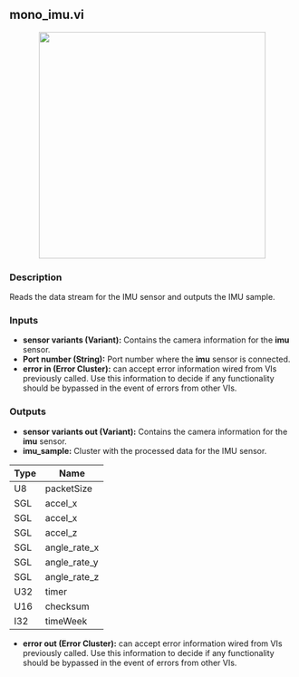 ## mono_imu.vi
<p align="center">
<img src="https://github.com/monoDriveIO/client/raw/master/WikiPhotos/LV_client/sensors/monoDrive_lvlib_mono__imuc.png" 
width="400"  />
</p>

### Description
Reads the data stream for the IMU sensor and outputs the IMU sample.

### Inputs

- **sensor variants (Variant):** Contains the camera information for the **imu** sensor.
- **Port number (String):** Port number where the **imu** sensor is connected.
- **error in (Error Cluster):** can accept error information wired from VIs previously called. Use this information to decide if any functionality should be bypassed in the event of errors from other VIs.

### Outputs

- **sensor variants out (Variant):** Contains the camera information for the **imu** sensor.
- **imu_sample:** Cluster with the processed data for the IMU sensor.

| Type  | Name   |
| ------------ | ------------ |
|U8  | packetSize |
|SGL | accel_x  |
|SGL | accel_x  |
|SGL | accel_z |
|SGL | angle_rate_x |
|SGL | angle_rate_y  |
|SGL | angle_rate_z  |
|U32 | timer |
|U16 | checksum|
|I32 | timeWeek  |

- **error out (Error Cluster):** can accept error information wired from VIs previously called. Use this information to decide if any functionality should be bypassed in the event of errors from other VIs.
